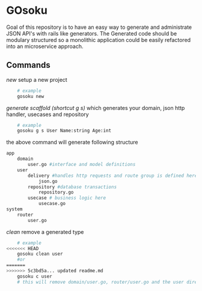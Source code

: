 # GOsoku

Goal of this repository is to have an easy way to generate and administrate JSON API's with rails like generators. The Generated code should be modulary structured so a monolithic application could be easily refactored into an microservice approach.


## Commands

*new*
setup a new project 
```bash
    # example
    gosoku new
```

*generate scaffold (shortcut g s)* which generates your domain, json http handler, usecases and repository
```bash
    # example
    gosoku g s User Name:string Age:int
```

the above command will generate following structure
```bash
app
    domain
        user.go #interface and model definitions
    user
        delivery #handles http requests and route group is defined here
            json.go
        repository #database transactions
            repository.go
        usecase # business logic here
            usecase.go 
system
    router
        user.go
```

*clean*
remove a generated type

```bash
    # example
<<<<<<< HEAD
    gosoku clean user
    #or 
=======
>>>>>>> 5c3bd5a... updated readme.md
    gosoku c user 
    # this will remove domain/user.go, router/user.go and the user directory
```

